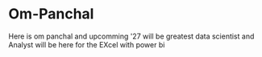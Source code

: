 # Om-Panchal
Here is om panchal and upcomming '27 will be greatest data scientist and Analyst will be here for the EXcel with power bi  
